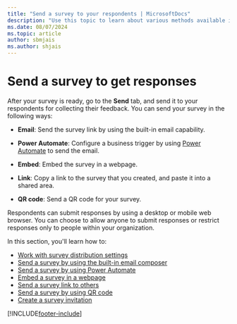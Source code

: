 ```yaml
---
title: "Send a survey to your respondents | MicrosoftDocs"
description: "Use this topic to learn about various methods available in Dynamics 365 Customer Voice for sending a survey to your respondents."
ms.date: 08/07/2024
ms.topic: article
author: sbmjais
ms.author: shjais
---
```


# Send a survey to get responses

After your survey is ready, go to the **Send** tab, and send it to your respondents for collecting their feedback. You can send your survey in the following ways:

- **Email**: Send the survey link by using the built-in email capability.

- **Power Automate**: Configure a business trigger by using [Power Automate](https://flow.microsoft.com/) to send the email.  
- **Embed**: Embed the survey in a webpage.

- **Link**: Copy a link to the survey that you created, and paste it into a shared area.

- **QR code**: Send a QR code for your survey.

Respondents can submit responses by using a desktop or mobile web browser. You can choose to allow anyone to submit responses or restrict responses only to people within your organization.

In this section, you'll learn how to:

- [Work with survey distribution settings](distribution-settings.md)
- [Send a survey by using the built-in email composer](send-survey-email.md)  
- [Send a survey by using Power Automate](send-survey-flow.md)  
- [Embed a survey in a webpage](embed-web-page.md)  
- [Send a survey link to others](send-survey-link.md)  
- [Send a survey by using QR code](send-survey-qrcode.md)  
- [Create a survey invitation](create-survey-invite.md)


[!INCLUDE[footer-include](includes/footer-banner.md)]
